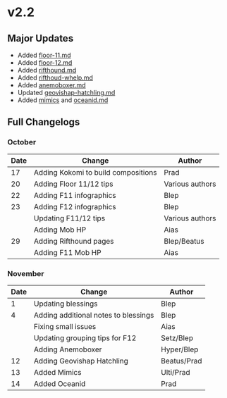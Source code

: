 # v2.2

## Major Updates

* Added [floor-11.md](../../floors/spire/floor-11.md "mention")
* Added [floor-12.md](../../floors/spire/floor-12.md "mention")
* Added [rifthound.md](../../monsters/rifthounds/rifthound.md "mention")
* Added [rifthoud-whelp.md](../../monsters/rifthounds/rifthoud-whelp.md "mention")
* Added [anemoboxer.md](../../monsters/fatui/anemoboxer.md "mention")
* Updated [geovishap-hatchling.md](../../monsters/animals/geovishap-hatchling.md "mention")
* Added [mimics](../../monsters/mimics/ "mention") and [oceanid.md](../../monsters/elites/oceanid.md "mention")

## Full Changelogs

### October

| Date | Change                              | Author          |
| ---- | ----------------------------------- | --------------- |
| 17   | Adding Kokomi to build compositions | Prad            |
| 20   | Adding Floor 11/12 tips             | Various authors |
| 22   | Adding F11 infographics             | Blep            |
| 23   | Adding F12 infographics             | Blep            |
|      | Updating F11/12 tips                | Various authors |
|      | Adding Mob HP                       | Aias            |
| 29   | Adding Rifthound pages              | Blep/Beatus     |
|      | Adding F11 Mob HP                   | Aias            |

### November



| Date | Change                               | Author      |
| ---- | ------------------------------------ | ----------- |
| 1    | Updating blessings                   | Blep        |
| 4    | Adding additional notes to blessings | Blep        |
|      | Fixing small issues                  | Aias        |
|      | Updating grouping tips for F12       | Setz/Blep   |
|      | Adding Anemoboxer                    | Hyper/Blep  |
| 12   | Adding Geovishap Hatchling           | Beatus/Prad |
| 13   | Added Mimics                         | Ulti/Prad   |
| 14   | Added Oceanid                        | Prad        |
